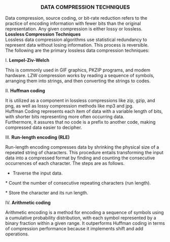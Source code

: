 **<h3 style="text-align:center;">DATA COMPRESSION TECHNIQUES</h3>**

Data compression, source coding, or bit-rate reduction refers to the practice of encoding information with fewer bits than the original representation. Any given compression is either lossy or lossless.\
**Lossless Compression Techniques**\
Lossless data compression algorithms use statistical redundancy to represent data without losing information. This process is reversible.\
The following are the primary lossless data compression techniques:

I. **Lempel-Ziv-Welch**

This is commonly used in GIF graphics, PKZIP programs, and modem hardware. LZW compression works by reading a sequence of symbols, arranging them into strings, and then converting the strings to codes.

II. **Huffman coding**

It is utilized as a component in lossless compressions like zip, gzip, and png, as well as lossy compression methods like mp3 and jpg.\
Huffman Coding represents each item of data with a variable length of bits, with shorter bits representing more often occurring data.\
Furthermore, it assures that no code is a prefix to another code, making compressed data easier to decipher.

III. **Run-length encoding (RLE)**

Run-length encoding compresses data by shrinking the physical size of a repeated string of characters. This procedure entails transforming the input data into a compressed format by finding and counting the consecutive occurrences of each character. The steps are as follows.

* Traverse the input data.

* Count the number of consecutive repeating characters (run length).

* Store the character and its run length.

IV. **Arithmetic coding**

Arithmetic encoding is a method for encoding a sequence of symbols using a cumulative probability distribution, with each symbol represented by a binary fraction within a given range. It outperforms Huffman coding in terms of compression performance because it implements shift and add operations.
